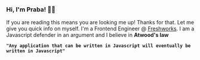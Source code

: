### Hi, I'm Praba! 👋🏼

 If you are reading this means you are looking me up! Thanks for that. Let me give you quick info on myself. I'm a Frontend Engineer @ <a href="https://www.freshworks.com/">Freshworks</a>. I am a Javascript defender in an argument and I believe in **Atwood's law**

**`"Any application that can be written in Javascript will eventually be written in Javascript"`**


<!--
**prabakaranfresh/prabakaranfresh** is a ✨ _special_ ✨ repository because its `README.md` (this file) appears on your GitHub profile.

Here are some ideas to get you started:

- 🔭 I’m currently working on ...
- 🌱 I’m currently learning ...
- 👯 I’m looking to collaborate on ...
- 🤔 I’m looking for help with ...
- 💬 Ask me about ...
- 📫 How to reach me: ...
- 😄 Pronouns: ...
- ⚡ Fun fact: ...
-->
